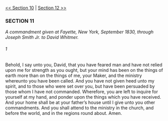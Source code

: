 [<< Section 10](Section%2010.md)  |  [Section 12 >>](Section%2012.md)

### SECTION 11

*A commandment given at Fayette, New York, September 1830, through Joseph Smith Jr. to David Whitmer.*

###### 1
Behold, I say unto you, David, that you have feared man and have not relied upon me for strength as you ought, but your mind has been on the things of earth more than on the things of me, your Maker, and the ministry whereunto you have been called. And you have not given heed unto my spirit, and to those who were set over you, but have been persuaded by those whom I have not commanded. Wherefore, you are left to inquire for yourself at my hand, and ponder upon the things which you have received. And your home shall be at your father’s house until I give unto you other commandments. And you shall attend to the ministry in the church, and before the world, and in the regions round about. Amen.